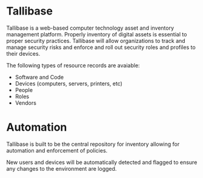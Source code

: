 # Tallibase
Tallibase is a web-based computer technology asset and inventory management platform. Properly inventory of digital assets is essential to proper security practices. Tallibase will allow organizations to track and manage security risks and enforce and roll out security roles and profiles to their devices.

The following types of resource records are avaiable:
- Software and Code
- Devices (computers, servers, printers, etc)
- People
- Roles
- Vendors

# Automation
Tallibase is built to be the central repository for inventory allowing for automation and enforcement of policies.

New users and devices will be automatically detected and flagged to ensure any changes to the environment are logged.
